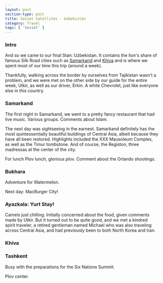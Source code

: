 ```yaml
---
layout: post
section-type: post
title: Soviet Satellites - Uzbekistan
category: Travel
tags: [ 'Soviet' ]
---
```


### Intro

And so we came to our final Stan: Uzbekistan. It contains the lion's share
of famous Silk Road cities such as [Samarkand](XX) and [Khiva](XX)
and is where we spent most of our time this trip (around a week).


Thankfully, walking across the border by ourselves from Tajikistan
wasn't a problem, and we were met on the other side by our guide for the entire
week, Utkir, as well as our driver, Erkin. A white Chevrolet, just like
everyone else in this country.


### Samarkand


The first night in Samarkand, we went to a pretty fancy restaurant that had
live music. Various groups. Comments about Islam.

The next day was sightseeing in the earnest. Samarkand definitely has the
most quintessentially beautiful buildings of Central Asia, albeit because
they have all been restored. Highlights included the XXX Mausoleum Complex,
as well as the Timur tombstone. And of course, the Registon, three
madressas at the center of the city. 

For lunch Plov lunch, glorious plov. Comment about the Orlando shootings. 

### Bukhara

Adventure for Watermelon.

Next day: MacBurger City! 

### Ayazkala: Yurt Stay!

Camels just chilling. Initially concerned about the food, given comments made
by Utkir. But it turned out to be quite good, and we met a kindred spirit
traveler, a retired gentleman named Michael who was also traveling across
Central Asia, and had previously been to both North Korea and Iran.

### Khiva



### Tashkent

Busy with the preparations for the Six Nations Summit. 

Plov center. 
